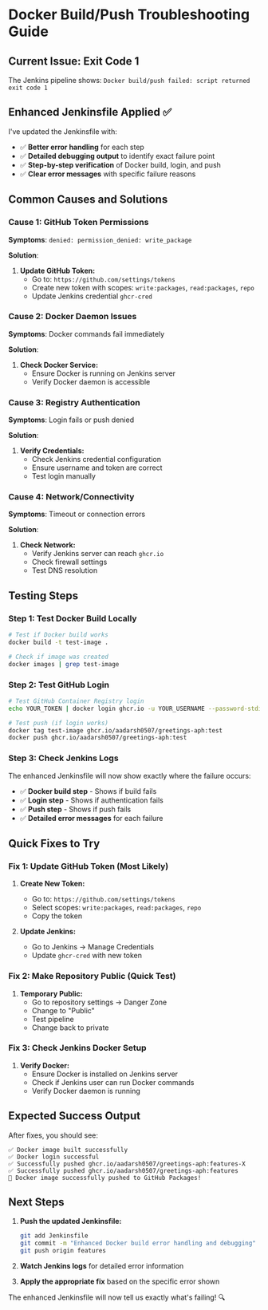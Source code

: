 # Docker Build/Push Troubleshooting Guide

## Current Issue: Exit Code 1

The Jenkins pipeline shows: `Docker build/push failed: script returned exit code 1`

## Enhanced Jenkinsfile Applied ✅

I've updated the Jenkinsfile with:
- ✅ **Better error handling** for each step
- ✅ **Detailed debugging output** to identify exact failure point
- ✅ **Step-by-step verification** of Docker build, login, and push
- ✅ **Clear error messages** with specific failure reasons

## Common Causes and Solutions

### **Cause 1: GitHub Token Permissions**
**Symptoms**: `denied: permission_denied: write_package`

**Solution**:
1. **Update GitHub Token:**
   - Go to: `https://github.com/settings/tokens`
   - Create new token with scopes: `write:packages`, `read:packages`, `repo`
   - Update Jenkins credential `ghcr-cred`

### **Cause 2: Docker Daemon Issues**
**Symptoms**: Docker commands fail immediately

**Solution**:
1. **Check Docker Service:**
   - Ensure Docker is running on Jenkins server
   - Verify Docker daemon is accessible

### **Cause 3: Registry Authentication**
**Symptoms**: Login fails or push denied

**Solution**:
1. **Verify Credentials:**
   - Check Jenkins credential configuration
   - Ensure username and token are correct
   - Test login manually

### **Cause 4: Network/Connectivity**
**Symptoms**: Timeout or connection errors

**Solution**:
1. **Check Network:**
   - Verify Jenkins server can reach `ghcr.io`
   - Check firewall settings
   - Test DNS resolution

## Testing Steps

### **Step 1: Test Docker Build Locally**
```bash
# Test if Docker build works
docker build -t test-image .

# Check if image was created
docker images | grep test-image
```

### **Step 2: Test GitHub Login**
```bash
# Test GitHub Container Registry login
echo YOUR_TOKEN | docker login ghcr.io -u YOUR_USERNAME --password-stdin

# Test push (if login works)
docker tag test-image ghcr.io/aadarsh0507/greetings-aph:test
docker push ghcr.io/aadarsh0507/greetings-aph:test
```

### **Step 3: Check Jenkins Logs**
The enhanced Jenkinsfile will now show exactly where the failure occurs:
- ✅ **Docker build step** - Shows if build fails
- ✅ **Login step** - Shows if authentication fails  
- ✅ **Push step** - Shows if push fails
- ✅ **Detailed error messages** for each failure

## Quick Fixes to Try

### **Fix 1: Update GitHub Token (Most Likely)**
1. **Create New Token:**
   - Go to: `https://github.com/settings/tokens`
   - Select scopes: `write:packages`, `read:packages`, `repo`
   - Copy the token

2. **Update Jenkins:**
   - Go to Jenkins → Manage Credentials
   - Update `ghcr-cred` with new token

### **Fix 2: Make Repository Public (Quick Test)**
1. **Temporary Public:**
   - Go to repository settings → Danger Zone
   - Change to "Public"
   - Test pipeline
   - Change back to private

### **Fix 3: Check Jenkins Docker Setup**
1. **Verify Docker:**
   - Ensure Docker is installed on Jenkins server
   - Check if Jenkins user can run Docker commands
   - Verify Docker daemon is running

## Expected Success Output

After fixes, you should see:
```
✅ Docker image built successfully
✅ Docker login successful
✅ Successfully pushed ghcr.io/aadarsh0507/greetings-aph:features-X
✅ Successfully pushed ghcr.io/aadarsh0507/greetings-aph:features
🎉 Docker image successfully pushed to GitHub Packages!
```

## Next Steps

1. **Push the updated Jenkinsfile:**
   ```bash
   git add Jenkinsfile
   git commit -m "Enhanced Docker build error handling and debugging"
   git push origin features
   ```

2. **Watch Jenkins logs** for detailed error information

3. **Apply the appropriate fix** based on the specific error shown

The enhanced Jenkinsfile will now tell us exactly what's failing! 🔍

